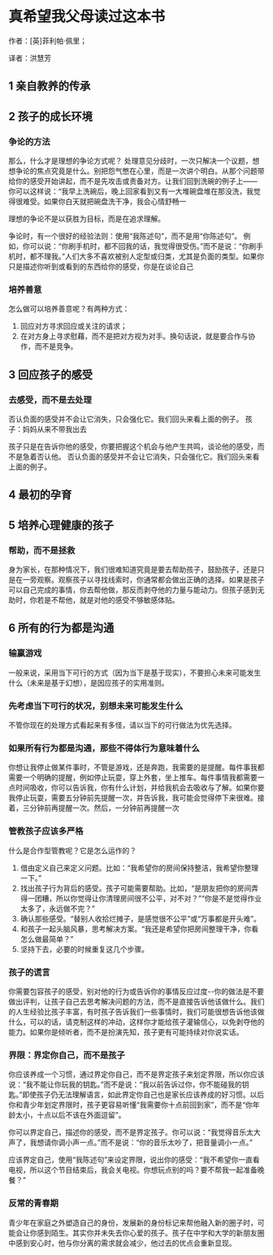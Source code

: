 # 真希望我父母读过这本书

作者：[英]菲利帕·佩里；

译者：洪慧芳

## 1 亲自教养的传承

## 2 孩子的成长环境

### 争论的方法

那么，什么才是理想的争论方式呢？ 处理意见分歧时，一次只解决一个议题，想想争论的焦点究竟是什么。别把怨气憋在心里，而是一次讲个明白。从那个问题带给你的感受开始讲起，而不是先攻击或责备对方。让我们回到洗碗的例子上—— 你可以这样说：“我早上洗碗后，晚上回家看到又有一大堆碗盘堆在那没洗，我觉得很难受。如果你白天就把碗盘洗干净，我会心情舒畅一

理想的争论不是以获胜为目标，而是在追求理解。

争论时，有一个很好的经验法则：使用“我陈述句”，而不是用“你陈述句”。 例如，你可以说：“你刷手机时，都不回我的话，我觉得很受伤。”而不是说：“你刷手机时，都不理我。”人们大多不喜欢被别人定型或归类，尤其是负面的类型。如果你只是描述你听到或看到的东西给你的感受，你是在谈论自己

### 培养善意

怎么做可以培养善意呢？有两种方式：

1. 回应对方寻求回应或关注的请求；
2. 在对方身上寻求慰藉，而不是把对方视为对手。换句话说，就是要合作与协作，而不是竞争。

## 3 回应孩子的感受

### 去感受，而不是去处理

否认负面的感受并不会让它消失，只会强化它。我们回头来看上面的例子。 孩子：妈妈从来不带我出去

孩子只是在告诉你他的感受，你要把握这个机会与他产生共鸣，谈论他的感受，而不是急着否认他。 否认负面的感受并不会让它消失，只会强化它。我们回头来看上面的例子。

## 4 最初的孕育

## 5 培养心理健康的孩子

### 帮助，而不是拯救

身为家长，在那种情况下，我们很难知道究竟是要去帮助孩子，鼓励孩子，还是只是在一旁观察。观察孩子以寻找线索时，你通常都会做出正确的选择。如果是孩子可以自己完成的事情，你去帮他做，那反而剥夺他的力量与能动力。但孩子感到无助时，你若是不帮他，就是对他的感受不够敏感体贴。

## 6 所有的行为都是沟通

### 输赢游戏

一般来说，采用当下可行的方式（因为当下是基于现实），不要担心未来可能发生什么（未来是基于幻想），是因应孩子的实用准则。

### 先考虑当下可行的状况，别想未来可能发生什么

不管你现在的处理方式看起来有多怪，请以当下的可行做法为优先选择。

### 如果所有行为都是沟通，那些不得体行为意味着什么

你想让我停止做某件事时，不管是游戏，还是奔跑，我需要的是提醒。每件事我都需要一个明确的提醒，例如停止玩耍，穿上外套，坐上推车。每件事情我都需要一点时间吸收，你可以告诉我，你有什么计划，并给我机会去吸收与了解。如果你要我停止玩耍，需要五分钟前先提醒一次，并告诉我，我可能会觉得停下来很难。接着，三分钟前再提醒一次。然后，一分钟前再提醒一次

### 管教孩子应该多严格

什么是合作型管教呢？它是怎么运作的？

1. 借由定义自己来定义问题。比如：“我希望你的房间保持整洁，我希望你整理一下。”
2. 找出孩子行为背后的感受。孩子可能需要帮助。比如，“是朋友把你的房间弄得一团糟，所以你觉得让你清理房间很不公平，对不对？”“你是不是觉得作业太多了，永远做不完？”
3. 确认那些感受。“替别人收拾烂摊子，是感觉很不公平”或“万事都是开头难”。
4. 和孩子一起头脑风暴，思考解决方案。“我还是希望你把房间整理干净，你看怎么做最简单？”
5. 坚持下去，必要的时候重复这几个步骤。

### 孩子的谎言

你需要包容孩子的感受，别对他的行为或告诉你的事情反应过度--你的做法是不要做出评判，让孩子自己去思考解决问题的方法，而不是直接告诉他该做什么。我们的人生经验比孩子丰富，有时孩子告诉我们一些事情时，我们可能很想告诉他该做什么，可以的话，请克制这样的冲动，这样你才能给孩子灌输信心，以免剥夺他的能力。如果你是倾听者，而不是扮演先知，孩子更有可能持续对你说实话。

### 界限：界定你自己，而不是孩子

你应该养成一个习惯，通过界定你自己，而不是界定孩子来划定界限，所以你应该说：“我不能让你玩我的钥匙。”而不是说：“我以前告诉过你，你不能碰我的钥匙。”即使孩子仍无法理解语言，如此界定你自己也是家长应该养成的好习惯。以后你和青少年划定界限时，孩子更容易听懂“我需要你十点前回到家”，而不是“你年龄太小，十点以后不该在外面逗留”。

你可以界定自己，描述你的感受，而不是界定孩子。你可以说：“我觉得音乐太大声了，我想请你调小声一点。”而不是说：“你的音乐太吵了，把音量调小一点。”

应该界定自己，使用“我陈述句”来设定界限，说出你的感受：“我不希望你一直看电视，所以这个节目结束后，我会关电视。你想玩点别的吗？要不帮我一起准备晚餐？”

### 反常的青春期

青少年在家庭之外塑造自己的身份，发展新的身份标记来帮他融入新的圈子时，可能会让你感到陌生。其实你并未失去你心爱的孩子。孩子在中学和大学的新朋友圈中感到安心时，他与你分离的需求就会减少，他过去的优点会重新显现。
